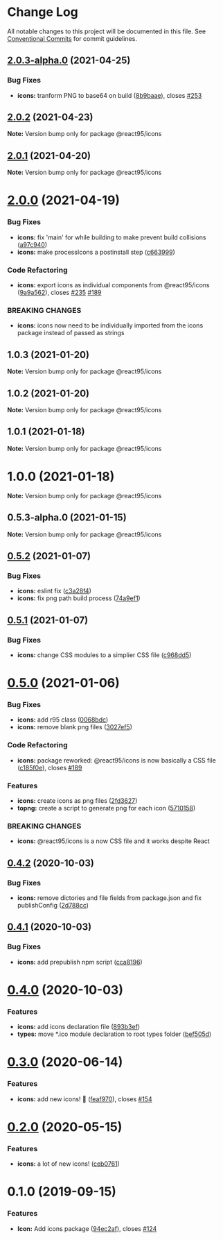 # Change Log

All notable changes to this project will be documented in this file.
See [Conventional Commits](https://conventionalcommits.org) for commit guidelines.

## [2.0.3-alpha.0](https://github.com/React95/React95/compare/@react95/icons@2.0.2...@react95/icons@2.0.3-alpha.0) (2021-04-25)


### Bug Fixes

* **icons:** tranform PNG to base64 on build ([8b9baae](https://github.com/React95/React95/commit/8b9baae9788fb8e8ddb2f09b70d5a719c7b03ba7)), closes [#253](https://github.com/React95/React95/issues/253)





## [2.0.2](https://github.com/React95/React95/compare/@react95/icons@2.0.1...@react95/icons@2.0.2) (2021-04-23)

**Note:** Version bump only for package @react95/icons





## [2.0.1](https://github.com/React95/React95/compare/@react95/icons@2.0.0...@react95/icons@2.0.1) (2021-04-20)

**Note:** Version bump only for package @react95/icons





# [2.0.0](https://github.com/React95/React95/compare/@react95/icons@1.0.3...@react95/icons@2.0.0) (2021-04-19)


### Bug Fixes

* **icons:** fix 'main' for while building to make prevent build collisions ([a97c940](https://github.com/React95/React95/commit/a97c9401f83dab44e5e1def431492d66ecc4f1d7))
* **icons:** make processIcons a postinstall step ([c663999](https://github.com/React95/React95/commit/c663999a00edf0269a282c7d59a1efe06407f683))


### Code Refactoring

* **icons:** export icons as individual components from @react95/icons ([9a9a562](https://github.com/React95/React95/commit/9a9a562071c09baaaa71f38e1a2abd66cca07aff)), closes [#235](https://github.com/React95/React95/issues/235) [#189](https://github.com/React95/React95/issues/189)


### BREAKING CHANGES

* **icons:** icons now need to be individually imported from the icons package instead of passed
as strings





## 1.0.3 (2021-01-20)

**Note:** Version bump only for package @react95/icons





## 1.0.2 (2021-01-20)

**Note:** Version bump only for package @react95/icons





## 1.0.1 (2021-01-18)

**Note:** Version bump only for package @react95/icons





# 1.0.0 (2021-01-18)

**Note:** Version bump only for package @react95/icons





## 0.5.3-alpha.0 (2021-01-15)

**Note:** Version bump only for package @react95/icons





## [0.5.2](https://github.com/React95/React95/compare/@react95/icons@0.5.1...@react95/icons@0.5.2) (2021-01-07)


### Bug Fixes

* **icons:** eslint fix ([c3a28f4](https://github.com/React95/React95/commit/c3a28f4325e5d2fc064e27e101a17158f8d87d07))
* **icons:** fix png path build process ([74a9ef1](https://github.com/React95/React95/commit/74a9ef1dbe1055e6c8dc350f5f6940f7edd283aa))





## [0.5.1](https://github.com/React95/React95/compare/@react95/icons@0.5.0...@react95/icons@0.5.1) (2021-01-07)


### Bug Fixes

* **icons:** change CSS modules to a simplier CSS file ([c968dd5](https://github.com/React95/React95/commit/c968dd52b8f9c1981082b3da119b42641199054d))





# [0.5.0](https://github.com/React95/React95/compare/@react95/icons@0.4.2...@react95/icons@0.5.0) (2021-01-06)


### Bug Fixes

* **icons:** add r95 class ([0068bdc](https://github.com/React95/React95/commit/0068bdcd9caaa6fe3c8e0235035754cc82fdedec))
* **icons:** remove blank png files ([3027ef5](https://github.com/React95/React95/commit/3027ef56411285fb9c9d032c2743901cc3593ea2))


### Code Refactoring

* **icons:** package reworked: @react95/icons is now basically a CSS file ([c185f0e](https://github.com/React95/React95/commit/c185f0edd196469b4e1ad1972d85fa50a2fef929)), closes [#189](https://github.com/React95/React95/issues/189)


### Features

* **icons:** create icons as png files ([2fd3627](https://github.com/React95/React95/commit/2fd362706dcb3be40c22885844d5d4eb194b4a2e))
* **topng:** create a script to generate png for each icon ([5710158](https://github.com/React95/React95/commit/5710158efc398cf7443bce3ec2bd689b49f89e13))


### BREAKING CHANGES

* **icons:** @react95/icons is a now CSS file and it works despite React





## [0.4.2](https://github.com/React95/React95/compare/@react95/icons@0.4.1...@react95/icons@0.4.2) (2020-10-03)


### Bug Fixes

* **icons:** remove dictories and file fields from package.json and fix publishConfig ([2d788cc](https://github.com/React95/React95/commit/2d788cccaf41517e52cffc417731cba4f7e97087))





## [0.4.1](https://github.com/React95/React95/compare/@react95/icons@0.4.0...@react95/icons@0.4.1) (2020-10-03)


### Bug Fixes

* **icons:** add prepublish npm script ([cca8196](https://github.com/React95/React95/commit/cca8196129007bb5b33ba600cec5dd6bf13c678a))





# [0.4.0](https://github.com/React95/React95/compare/@react95/icons@0.3.0...@react95/icons@0.4.0) (2020-10-03)


### Features

* **icons:** add icons declaration file ([893b3ef](https://github.com/React95/React95/commit/893b3ef7f2fd639cdc1766907e4f62608bbfd8a3))
* **types:** move *.ico module declaration to root types folder ([bef505d](https://github.com/React95/React95/commit/bef505d89fcdfcbb1da7bad855f9eb03308191ba))





# [0.3.0](https://github.com/React95/React95/compare/@react95/icons@0.2.0...@react95/icons@0.3.0) (2020-06-14)


### Features

* **icons:** add new icons! :tada: ([feaf970](https://github.com/React95/React95/commit/feaf97094bdb7da37fae82d14871286e85e74ab4)), closes [#154](https://github.com/React95/React95/issues/154)





# [0.2.0](https://github.com/React95/React95/compare/@react95/icons@0.1.0...@react95/icons@0.2.0) (2020-05-15)


### Features

* **icons:** a lot of new icons! ([ceb0761](https://github.com/React95/React95/commit/ceb07614de289fba86e837dacf7399313e4a1460))





# 0.1.0 (2019-09-15)


### Features

* **Icon:** Add icons package ([94ec2af](https://github.com/React95/React95/commit/94ec2af)), closes [#124](https://github.com/React95/React95/issues/124)
